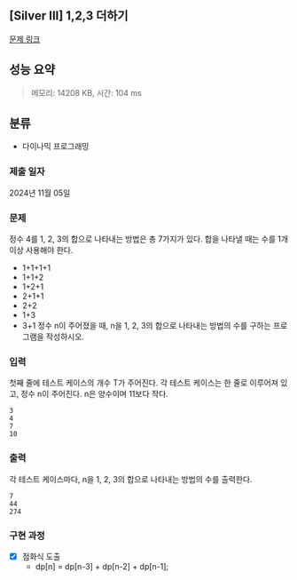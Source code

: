 ## [Silver III] 1,2,3 더하기
[문제 링크](https://www.acmicpc.net/problem/9095)

## 성능 요약
> 메모리: 14208 KB, 시간: 104 ms

## 분류
- 다이나믹 프로그래밍

### 제출 일자
2024년 11월 05일

### 문제
정수 4를 1, 2, 3의 합으로 나타내는 방법은 총 7가지가 있다. 합을 나타낼 때는 수를 1개 이상 사용해야 한다.

- 1+1+1+1
- 1+1+2
- 1+2+1
- 2+1+1
- 2+2
- 1+3
- 3+1
정수 n이 주어졌을 때, n을 1, 2, 3의 합으로 나타내는 방법의 수를 구하는 프로그램을 작성하시오.

### 입력
첫째 줄에 테스트 케이스의 개수 T가 주어진다. 각 테스트 케이스는 한 줄로 이루어져 있고, 정수 n이 주어진다. n은 양수이며 11보다 작다.
```
3
4
7
10
```

### 출력
각 테스트 케이스마다, n을 1, 2, 3의 합으로 나타내는 방법의 수를 출력한다.
```
7
44
274
```

### 구현 과정
- [x] 점화식 도출
  - dp[n] = dp[n-3] + dp[n-2] + dp[n-1];